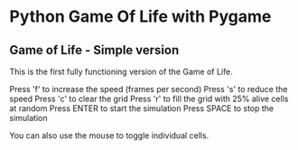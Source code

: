 # Python Game Of Life with Pygame
## Game of Life - Simple version

This is the first fully functioning version of the Game of Life.

Press 'f' to increase the speed (frames per second)
Press 's' to reduce the speed
Press 'c' to clear the grid
Press 'r' to fill the grid with 25% alive cells at random
Press ENTER to start the simulation
Press SPACE to stop the simulation

You can also use the mouse to toggle individual cells.